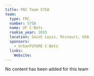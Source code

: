 ```yaml
---
title: FRC Team 5758
team:
  type: FRC
  number: 5758
  name: UF C-Bots
  rookie_year: 2015
  location: Saint Louis, Missouri, USA
  sponsors:
    - UrbanFUTURE C-Bots
  links:
    Website: 
---
```

No content has been added for this team